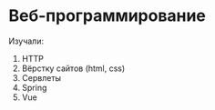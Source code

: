 # Веб-программирование

Изучали:
1. HTTP
2. Вёрстку сайтов (html, css)
3. Сервлеты
4. Spring
5. Vue
